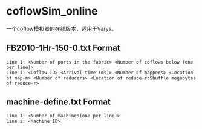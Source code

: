 # coflowSim_online
一个coflow模拟器的在线版本，适用于Varys。


## FB2010-1Hr-150-0.txt Format
```
Line 1: <Number of ports in the fabric> <Number of coflows below (one per line)>
Line i: <Coflow ID> <Arrival time (ms)> <Number of mappers> <Location of map-m> <Number of reducers> <Location of reduce-r:Shuffle megabytes of reduce-r>
```

## machine-define.txt Format
```
Line 1: <Number of machines(one per line)>
Line i: <Machine ID> 
```
